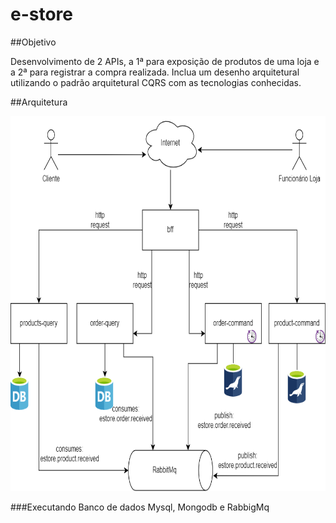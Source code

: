 # e-store

##Objetivo

Desenvolvimento de 2 APIs, a 1ª para exposição de produtos de uma loja e a 2ª para registrar a compra realizada.
Inclua um desenho arquitetural utilizando o padrão arquitetural CQRS com as tecnologias conhecidas.

##Arquitetura

<img alt="Arquitetura" height="600" src="https://github.com/dsamuel32/e-store/blob/master/diagrama/diagrama.png" title="Diagrama Arquitetura" width="900"/>

###Executando Banco de dados Mysql, Mongodb e RabbigMq 


